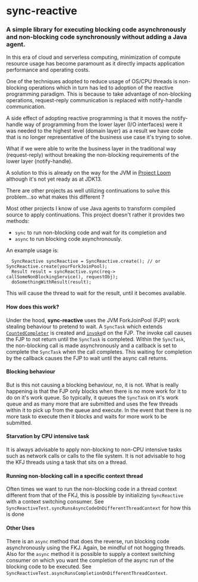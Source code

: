 # sync-reactive

### A simple library for executing blocking code asynchronously and non-blocking code synchronously without adding a Java agent.

In this era of cloud and serverless computing, minimization of compute resource usage has become paramount as it directly impacts application performance and operating costs. 

One of the techniques adopted to reduce usage of OS/CPU threads is non-blocking operations which in turn has led to adoption of the reactive programming paradigm. This is because to take advantage of non-blocking operations, request-reply communication is replaced with notify-handle communication. 

A side effect of adopting reactive programming is that it moves the notify-handle way of programming from the lower layer (I/O interfaces) were it was needed to the highest level (domain layer) as a result we have code that is no longer representative of the business use case it's trying to solve.

What if we were able to write the business layer in the traditional way (request-reply) without breaking the non-blocking requirements of the lower layer (notify-handle).

A solution to this is already on the way for the JVM in [Project Loom](https://wiki.openjdk.java.net/display/loom/Main) although it's not yet ready as at JDK13.

There are other projects as well utilizing continuations to solve this problem...so what makes this different ?

Most other projects I know of use Java agents to transform compiled source to apply continuations. This project doesn't rather it provides two methods:
* `sync` to run non-blocking code and wait for its completion and 
* `async` to run blocking code asynchronously.

An example usage is:

```
  SyncReactive syncReactive = SyncReactive.create(); // or SyncReactive.create(yourForkJoinPool);
  Result result = syncReactive.sync(req-> callSomeNonBlockingService(), requestObj);
  doSomethingWithResult(result);
```
This will cause the thread to wait for the result, until it becomes available.

#### How does this work? 
Under the hood, **sync-reactive** uses the JVM ForkJoinPool (FJP) work stealing behaviour to pretend to wait. 
A `SyncTask` which extends [`CountedCompleter`](https://docs.oracle.com/javase/8/docs/api/java/util/concurrent/CountedCompleter.html) is created and [`invoke`](https://docs.oracle.com/javase/8/docs/api/java/util/concurrent/ForkJoinPool.html#invoke-java.util.concurrent.ForkJoinTask-)d on the FJP. The invoke call causes the FJP to not return until the `SyncTask` is completed. Within the `SyncTask`, the non-blocking call is made asynchronously and a callback is set to complete the `SyncTask` when the call completes. This waiting for completion by the callback causes the FJP to wait until the async call returns.
#### Blocking behaviour
But is this not causing a blocking behaviour, no, it is not. What is really happening is that the FJP only blocks when there is no more work for it to do on it's work queue. So typically, it queues the `SyncTask` on it's work queue and as many more that are submitted and uses the few threads within it to pick up from the queue and execute. In the event that there is no more task to execute then it blocks and waits for more work to be submitted.
#### Starvation by CPU intensive task
It is always advisable to apply non-blocking to non-CPU intensive tasks such as network calls or calls to the file system. It is not advisable to hog the KFJ threads using a task that sits on a thread.
#### Running non-blocking call in a specific context thread
Often times we want to run the non-blocking code in a thread context different from that of the FKJ, this is possible by initializing
`SyncReactive` with a context switching consumer. See `SyncReactiveTest.syncRunsAsyncCodeOnDifferentThreadContext` for how this is done
#### Other Uses
There is an `async` method that does the reverse, run blocking code asynchronously using the FKJ. Again, be mindful of not hogging threads.
Also for the `async` method it is possible to supply a context switching consumer on which you want the completion of the async run of the blocking code to be executed. See `SyncReactiveTest.asyncRunsCompletionOnDifferentThreadContext`.

